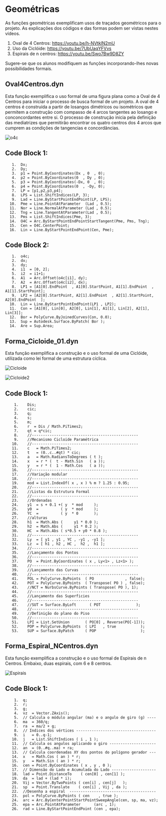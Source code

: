 
# Geométricas

As funções geométricas exemplificam usos de traçados geométricos para o projeto. As explicações dos códigos e das formas podem ser vistas nestes vídeos. 

  1. Oval de 4 Centros:       https://youtu.be/h-NVtklN2mU
  2. Uso da Ciclóide:         https://youtu.be/7UbUaqYFVvs
  3. Espirais de n centros:   https://youtu.be/Swo7Bw9D8ZY

Sugere-se que os alunos modifiquem as funções incorporando-lhes novas possibilidades formais.

## Oval4Centros.dyn
Esta função exemplifica o uso formal de uma figura plana como a Oval de 4 Centros para iniciar o processo de busca formal de um 
projeto. A oval de 4 centros é construída a partir de losangos dimétricos ou isométricos que permitem a construção com compasso
de 4 arcos tangentes ao losango e conconcordantes entre si. O processo de construção inicia pela definição das mediatrizes que
permitirão encontrar os quatro centros dos 4 arcos que cumprem as condições de tangencias e concordâncias.

![o4c](https://github.com/JLMenegotto/AulasBIM/assets/9437020/fb9f37b6-173e-4d5b-82f1-bb098d3571df)

## Code Block 1:

       1.  Dx;
       2.  Dy;
       3.  p1 = Point.ByCoordinates(Dx , 0  , 0);
       4.  p2 = Point.ByCoordinates(0  , Dy , 0);
       5.  p3 = Point.ByCoordinates(-Dx, 0  , 0);
       6.  p4 = Point.ByCoordinates(0  , -Dy, 0);
       7.  LP = [p1,p2,p3,p4];
       8.  LPS = List.ShiftIndices(LP, 3);
       9.  Lad = Line.ByStartPointEndPoint(LP, LPS);
      10.  Pme = Line.PointAtParameter  (Lad , 0.5);
      11.  Nor = Line.NormalAtParameter (Lad , 0.5);
      12.  Tng = Line.TangentAtParameter(Lad , 0.5);
      13.  Pms = List.ShiftIndices(Pme, 3);
      14.  O4C = Arc.ByStartPointEndPointStartTangent(Pme, Pms, Tng);
      15.  Cen = O4C.CenterPoint;
      16.  Lin = Line.ByStartPointEndPoint(Cen, Pme);

## Code Block 2:
       1.  o4c;
       2.  dx;
       3.  dy;
       4.  i1  = [0, 2];
       5.  i2  = i1+1;
       6.  A1  = Arc.Offset(o4c[i1], dy);
       7.  A2  = Arc.Offset(o4c[i2], dx);
       8.  LP1 = [A1[0].EndPoint  , A1[0].StartPoint, A1[1].EndPoint  , A1[1].StartPoint];
       9.  LP2 = [A2[0].StartPoint, A2[1].EndPoint  , A2[1].StartPoint, A2[0].EndPoint  ];
      10.  Lin = Line.ByStartPointEndPoint(LP1 , LP2);
      11.  Con = [A1[0], Lin[0], A2[0], Lin[1], A1[1], Lin[2], A2[1], Lin[3]];
      12.  Bor = PolyCurve.ByJoinedCurves(Con, 0.0);
      13.  Sup = Autodesk.Surface.ByPatch( Bor );
      14.  Are = Sup.Area;

## Forma_Cicloide_01.dyn
Esta função exemplifica a construção e o uso formal de uma Ciclóide, utilizada como lei formal de uma estrutura cíclica.  

![Cicloide](https://github.com/JLMenegotto/AulasBIM/assets/9437020/15731552-3b55-41f7-a398-ac2d0ad7974c)

![Cicloide2](https://github.com/JLMenegotto/AulasBIM/assets/9437020/1c0a0aaa-993f-4e48-ac13-f4947621b362)

## Code Block 1:
        1.    Dis;
        2.    cic;
        3.    q;
        4.    s;
        5.    m;
        6.    r  = Dis / Math.PiTimes2;
        7.    qt = q*cic;
        8.    //------------------------------------------------
        9.    //Mecanismo Cicloide Paramétrica
       10.    //------------------------------------------------
       11.    c   = Math.PiTimes2;
       12.    t   = (0..c..#qt) * cic;
       13.    a   = Math.RadiansToDegrees ( t );
       14.    x   = r * (  t - Math.Sin   ( a ));
       15.    y   = r * (  1 - Math.Cos   ( a ));
       16.    //------------------------------------------------
       17.    //Variação modular
       18.    //------------------------------------------------
       19.    mod = List.IndexOf( x , x ) % m ? 1.25 : 0.95; 
       20.    //------------------------------------------------
       21.    //Listas da Estrutura Formal
       22.    //------------------------------------------------
       23.    //Ordenadas
       24.    y1  = s + 0.1 +( y  * mod     );
       25.    y0  =          ( y  * mod     );
       26.    YC  =          ( y  * 0       );
       27.    //alturas
       28.    h1  = Math.Abs (     y1 * 0.0 );
       29.    h2  = Math.Abs (     y1 * 0.2 );
       30.    HC  = Math.Abs ( s*0.5 + y0 * 0.8 );
       31.    //------------------------------------------------
       32.    Ly  = [ y1 , y1 , YC , -y1 , -y1 ];
       33.    Lz  = [ h1 , h2 , HC ,  h2 ,  h1 ];
       34.    //------------------------------------------------
       35.    //Lançamento dos Pontos
       36.    //------------------------------------------------
       37.    PO  = Point.ByCoordinates ( x , Ly<1> , Lz<1> );
       38.    //------------------------------------------------
       39.    //Lançamento das Curvas
       40.    //------------------------------------------------
       41.    POL = PolyCurve.ByPoints  ( PO              , false);
       42.    POT = PolyCurve.ByPoints  ( Transpose( PO ) , false);
       43.    //NCT = NurbsCurve.ByPoints ( Transpose( PO ), 1);
       44.    //------------------------------------------------
       45.    //Lançamento das Superficies
       46.    //------------------------------------------------
       47.    //SUT = Surface.ByLoft      ( POT                );
       48.    //------------------------------------------------
       49.    //Definição do plano do Piso
       50.    //------------------------------------------------
       51.    LPI = List.SetUnion       ( PO[0] , Reverse(PO[-1]));
       52.    POP = PolyCurve.ByPoints  ( LPI   , true           );
       53.    SUP = Surface.ByPatch     ( POP                    );

## Forma_Espiral_NCentros.dyn
Esta função exemplifica a construção e o uso formal de Espirais de n Centros. Embaixo, duas espirais, com 6 e 8 centros.

![Espirais](https://github.com/JLMenegotto/AulasBIM/assets/9437020/604a1d98-30c1-4c88-a420-4e3480b25063)

## Code Block 1:
        1.  q; 
        2.  r; 
        3.  g;
        4.  vz  = Vector.ZAxis();
        5.  // Calcula o módulo angular (ma) e o angulo de giro (g) ----
        6.  ma  = 360/q;
        7.  ra  = ma/2 + g;
        8.  // Indices dos vértices ------------------------------------
        9.  i   = 0..q-1;
       10.  j   = List.ShiftIndices ( i , 1 );
       11.  // Calcula os angulos aplicando o giro ---------------------
       12.  an  = (0..#q..ma) + ra;
       13.  // Calcula coordenadas XY dos pontos do polígono gerador ---
       14.  x   = Math.Cos ( an ) * r;
       15.  y   = Math.Sin ( an ) * r;
       16.  cen = Point.ByCoordinates ( x , y , 0 );
       17.  // Dimensão do Lado e Acumulada do Lado --------------------
       18.  lad = Point.DistanceTo    ( cen[0] , cen[1] );
       19.  da  = lad + (lad * i);
       20.  Vij = Vector.ByTwoPoints ( cen[i] , cen[j]   );
       21.  sp  = Point.Translate    ( cen[i] , Vij , da );
       22.  //Desenha a espiral  ---------------------------------------
       23.  pol = PolyCurve.ByPoints ( cen    , true );
       24.  arc = Arc.ByCenterPointStartPointSweepAngle(cen, sp, ma, vz);
       25.  epa = Arc.PointAtParameter      (arc , 1);
       26.  rad = Line.ByStartPointEndPoint (cen , epa); 
